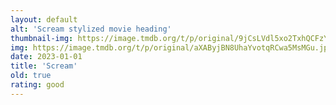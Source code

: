 ```yaml
---
layout: default
alt: 'Scream stylized movie heading'
thumbnail-img: https://image.tmdb.org/t/p/original/9jCsLVdl5xo2TxhQCFzYuezrQYB.png
img: https://image.tmdb.org/t/p/original/aXAByjBN8UhaYvotqRCwa5MsMGu.jpg
date: 2023-01-01
title: 'Scream'
old: true
rating: good
---
```

